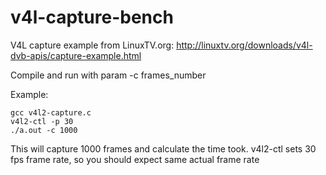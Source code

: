 # v4l-capture-bench

V4L capture example from LinuxTV.org: http://linuxtv.org/downloads/v4l-dvb-apis/capture-example.html

Compile and run with param -c frames_number

Example:
```
gcc v4l2-capture.c
v4l2-ctl -p 30
./a.out -c 1000
```
This will capture 1000 frames and calculate the time took. v4l2-ctl sets 30 fps frame rate, so you should expect same actual frame rate

